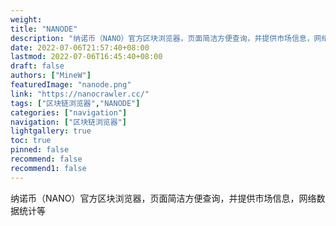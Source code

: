 ```yaml
---
weight: 
title: "NANODE"
description: "纳诺币（NANO）官方区块浏览器，页面简洁方便查询，并提供市场信息，网络数据统计等"
date: 2022-07-06T21:57:40+08:00
lastmod: 2022-07-06T16:45:40+08:00
draft: false
authors: ["MineW"]
featuredImage: "nanode.png"
link: "https://nanocrawler.cc/"
tags: ["区块链浏览器","NANODE"]
categories: ["navigation"]
navigation: ["区块链浏览器"]
lightgallery: true
toc: true
pinned: false
recommend: false
recommend1: false
---
```


纳诺币（NANO）官方区块浏览器，页面简洁方便查询，并提供市场信息，网络数据统计等